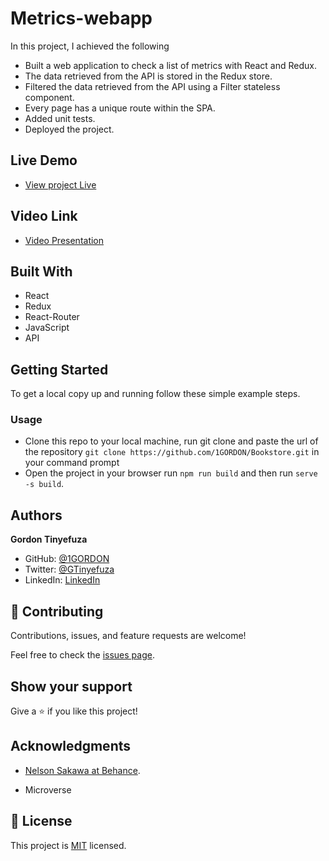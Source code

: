 # Metrics-webapp

In this project, I achieved the following

- Built a web application to check a list of metrics with React and Redux.
- The data retrieved from the API is stored in the Redux store.
- Filtered the data retrieved from the API using a Filter stateless component.
- Every page has a unique route within the SPA.
- Added unit tests.
- Deployed the project.

## Live Demo

- [View project Live](https://metrics-webapp-gordon.netlify.app/)

## Video Link

- [Video Presentation](https://loom.com/share/8e445dc8a5474aa981d9a26d58cbabba)

## Built With

- React
- Redux
- React-Router
- JavaScript
- API

## Getting Started

To get a local copy up and running follow these simple example steps.

### Usage

- Clone this repo to your local machine, run git clone and paste the url of the repository
  `git clone https://github.com/1GORDON/Bookstore.git` in your command prompt
- Open the project in your browser run `npm run build` and then run `serve -s build`.

## Authors

**Gordon Tinyefuza**

- GitHub: [@1GORDON](https://github.com/1GORDON)
- Twitter: [@GTinyefuza](https://twitter.com/Tinyefuza)
- LinkedIn: [LinkedIn](www.linkedin.com/in/tinyefuza-gordon-935747213)

## 🤝 Contributing

Contributions, issues, and feature requests are welcome!

Feel free to check the [issues page](https://github.com/1GORDON/gitflow/issues).

## Show your support

Give a ⭐️ if you like this project!

## Acknowledgments

- [Nelson Sakawa at Behance](https://www.behance.net/sakwadesignstudio).

- Microverse

## 📝 License

This project is [MIT](./MIT.md) licensed.
